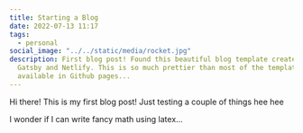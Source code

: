 ```yaml
---
title: Starting a Blog
date: 2022-07-13 11:17
tags:
  - personal
social_image: "../../static/media/rocket.jpg"
description: First blog post! Found this beautiful blog template created using
  Gatsby and Netlify. This is so much prettier than most of the templates
  available in Github pages...
---
```

Hi there! This is my first blog post! Just testing a couple of things hee hee

I wonder if I can write fancy math using latex...